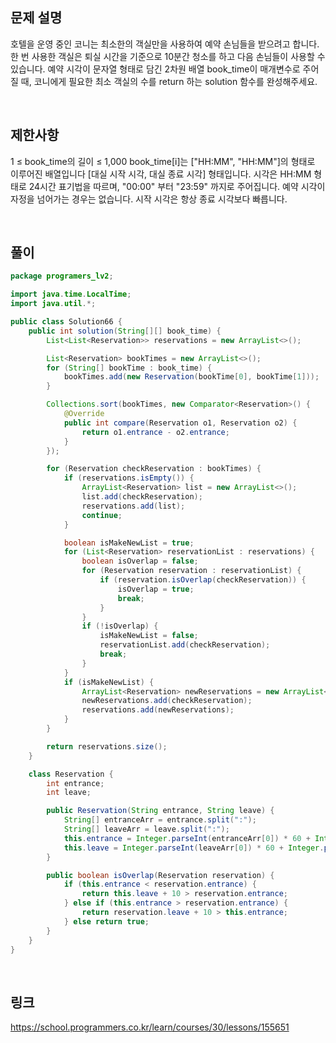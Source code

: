 ## 문제 설명
호텔을 운영 중인 코니는 최소한의 객실만을 사용하여 예약 손님들을 받으려고 합니다. 한 번 사용한 객실은 퇴실 시간을 기준으로 10분간 청소를 하고 다음 손님들이 사용할 수 있습니다.
예약 시각이 문자열 형태로 담긴 2차원 배열 book_time이 매개변수로 주어질 때, 코니에게 필요한 최소 객실의 수를 return 하는 solution 함수를 완성해주세요.

<br>

## 제한사항
1 ≤ book_time의 길이 ≤ 1,000
book_time[i]는 ["HH:MM", "HH:MM"]의 형태로 이루어진 배열입니다
[대실 시작 시각, 대실 종료 시각] 형태입니다.
시각은 HH:MM 형태로 24시간 표기법을 따르며, "00:00" 부터 "23:59" 까지로 주어집니다.
예약 시각이 자정을 넘어가는 경우는 없습니다.
시작 시각은 항상 종료 시각보다 빠릅니다.

<br>

## 풀이
```java
package programers_lv2;

import java.time.LocalTime;
import java.util.*;

public class Solution66 {
    public int solution(String[][] book_time) {
        List<List<Reservation>> reservations = new ArrayList<>();

        List<Reservation> bookTimes = new ArrayList<>();
        for (String[] bookTime : book_time) {
            bookTimes.add(new Reservation(bookTime[0], bookTime[1]));
        }

        Collections.sort(bookTimes, new Comparator<Reservation>() {
            @Override
            public int compare(Reservation o1, Reservation o2) {
                return o1.entrance - o2.entrance;
            }
        });

        for (Reservation checkReservation : bookTimes) {
            if (reservations.isEmpty()) {
                ArrayList<Reservation> list = new ArrayList<>();
                list.add(checkReservation);
                reservations.add(list);
                continue;
            }

            boolean isMakeNewList = true;
            for (List<Reservation> reservationList : reservations) {
                boolean isOverlap = false;
                for (Reservation reservation : reservationList) {
                    if (reservation.isOverlap(checkReservation)) {
                        isOverlap = true;
                        break;
                    }
                }
                if (!isOverlap) {
                    isMakeNewList = false;
                    reservationList.add(checkReservation);
                    break;
                }
            }
            if (isMakeNewList) {
                ArrayList<Reservation> newReservations = new ArrayList<>();
                newReservations.add(checkReservation);
                reservations.add(newReservations);
            }
        }

        return reservations.size();
    }

    class Reservation {
        int entrance;
        int leave;

        public Reservation(String entrance, String leave) {
            String[] entranceArr = entrance.split(":");
            String[] leaveArr = leave.split(":");
            this.entrance = Integer.parseInt(entranceArr[0]) * 60 + Integer.parseInt(entranceArr[1]);
            this.leave = Integer.parseInt(leaveArr[0]) * 60 + Integer.parseInt(leaveArr[1]);
        }

        public boolean isOverlap(Reservation reservation) {
            if (this.entrance < reservation.entrance) {
                return this.leave + 10 > reservation.entrance;
            } else if (this.entrance > reservation.entrance) {
                return reservation.leave + 10 > this.entrance;
            } else return true;
        }
    }
}

```

<br>

## 링크
https://school.programmers.co.kr/learn/courses/30/lessons/155651
